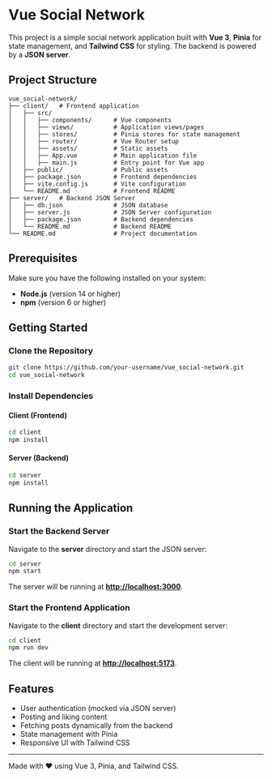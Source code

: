 # Vue Social Network

This project is a simple social network application built with **Vue 3**, **Pinia** for state management, and **Tailwind CSS** for styling. The backend is powered by a **JSON server**.

## Project Structure

```
vue_social-network/
├── client/   # Frontend application
│   ├── src/
│   │   ├── components/      # Vue components
│   │   ├── views/           # Application views/pages
│   │   ├── stores/          # Pinia stores for state management
│   │   ├── router/          # Vue Router setup
│   │   ├── assets/          # Static assets
│   │   ├── App.vue          # Main application file
│   │   ├── main.js          # Entry point for Vue app
│   ├── public/              # Public assets
│   ├── package.json         # Frontend dependencies
│   ├── vite.config.js       # Vite configuration
│   └── README.md            # Frontend README
├── server/   # Backend JSON Server
│   ├── db.json              # JSON database
│   ├── server.js            # JSON Server configuration
│   ├── package.json         # Backend dependencies
│   └── README.md            # Backend README
└── README.md                # Project documentation
```

## Prerequisites

Make sure you have the following installed on your system:

- **Node.js** (version 14 or higher)
- **npm** (version 6 or higher)

## Getting Started

### Clone the Repository

```sh
git clone https://github.com/your-username/vue_social-network.git
cd vue_social-network
```

### Install Dependencies

#### Client (Frontend)

```sh
cd client
npm install
```

#### Server (Backend)

```sh
cd server
npm install
```

## Running the Application

### Start the Backend Server

Navigate to the **server** directory and start the JSON server:

```sh
cd server
npm start
```

The server will be running at **[http://localhost:3000](http://localhost:3000)**.

### Start the Frontend Application

Navigate to the **client** directory and start the development server:

```sh
cd client
npm run dev
```

The client will be running at **[http://localhost:5173](http://localhost:5173)**.

## Features

- User authentication (mocked via JSON server)
- Posting and liking content
- Fetching posts dynamically from the backend
- State management with Pinia
- Responsive UI with Tailwind CSS

---

Made with ❤️ using Vue 3, Pinia, and Tailwind CSS.
